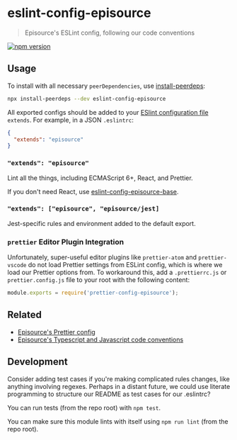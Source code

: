 # eslint-config-episource

> Episource's ESLint config, following our code conventions

[![npm version](https://img.shields.io/npm/v/eslint-config-episource.svg)](https://www.npmjs.com/package/eslint-config-episource)

## Usage

To install with all necessary `peerDependencies`, use [install-peerdeps](https://github.com/nathanhleung/install-peerdeps#usage):

```sh
npx install-peerdeps --dev eslint-config-episource
```

All exported configs should be added to your [ESlint configuration file](https://eslint.org/docs/user-guide/configuring#extending-configuration-files) `extends`.
For example, in a JSON `.eslintrc`:

```json
{
  "extends": "episource"
}
```

### `"extends": "episource"`

Lint all the things, including ECMAScript 6+, React, and Prettier.

If you don't need React, use [eslint-config-episource-base](https://npmjs.com/eslint-config-episource-base).

### `"extends": ["episource", "episource/jest]`

Jest-specific rules and environment added to the default export.


### `prettier` Editor Plugin Integration

Unfortunately, super-useful editor plugins like `prettier-atom` and `prettier-vscode` do not load Prettier settings from ESLint config, which is where we load our Prettier options from. To workaround this, add a `.prettierrc.js` or `prettier.config.js` file to your root with the following content:

```js
module.exports = require('prettier-config-episource');
```

## Related

- [Episource's Prettier config](https://npmjs.com/prettier-config-episource)
- [Episource's Typescript and Javascript code conventions](https://github.com/EpisourceLLC/ts-js-styleguide)

## Development

Consider adding test cases if you're making complicated rules changes, like anything involving regexes. Perhaps in a distant future, we could use literate programming to structure our README as test cases for our .eslintrc?

You can run tests (from the repo root) with `npm test`.

You can make sure this module lints with itself using `npm run lint` (from the repo root).
